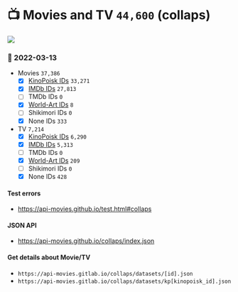 # :tv: Movies and TV `44,600` (collaps)

<a href="https://API-Movies.github.io"><img src="https://API-Movies.github.io/banner.png?cache"></a>

### :date: 2022-03-13
- Movies `37,386`
  - [x] <a href="https://API-Movies.github.io/collaps/movie_kinopoisk_ids.json">KinoPoisk IDs</a> `33,271`
  - [x] <a href="https://API-Movies.github.io/collaps/movie_imdb_ids.json">IMDb IDs</a> `27,813`
  - [ ] TMDb IDs `0`
  - [x] <a href="https://API-Movies.github.io/collaps/movie_world_art_ids.json">World-Art IDs</a> `8`
  - [ ] Shikimori IDs `0`
  - [x] None IDs `333`
- TV `7,214`
  - [x] <a href="https://API-Movies.github.io/collaps/tv_kinopoisk_ids.json">KinoPoisk IDs</a> `6,290`
  - [x] <a href="https://API-Movies.github.io/collaps/tv_imdb_ids.json">IMDb IDs</a> `5,313`
  - [ ] TMDb IDs `0`
  - [x] <a href="https://API-Movies.github.io/collaps/tv_world_art_ids.json">World-Art IDs</a> `209`
  - [ ] Shikimori IDs `0`
  - [x] None IDs `428`
#### Test errors
- <a href='https://api-movies.github.io/test.html#collaps'>https://api-movies.github.io/test.html#collaps</a>
#### JSON API
- <a href='https://api-movies.github.io/collaps/index.json'>https://api-movies.github.io/collaps/index.json</a>
#### Get details about Movie/TV
- `https://api-movies.gitlab.io/collaps/datasets/[id].json`
- `https://api-movies.gitlab.io/collaps/datasets/kp[kinopoisk_id].json`
